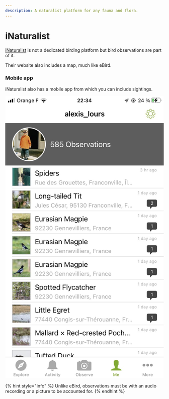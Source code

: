 ```yaml
---
description: A naturalist platform for any fauna and flora.
---
```


# iNaturalist

[iNaturalist](https://www.inaturalist.org/) is not a dedicated birding platform but bird observations are part of it.

Their website also includes a map, much like eBird.

### Mobile app

iNaturalist also has a mobile app from which you can include sightings.

 

![iNaturalist app.](../.gitbook/assets/img_8f1c7c92e3ca-1.jpeg)

{% hint style="info" %}
Unlike eBird, observations must be with an audio recording or a picture to be accounted for.
{% endhint %}


